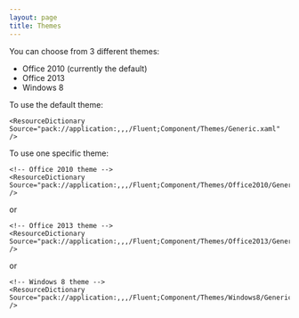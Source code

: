 ```yaml
---
layout: page
title: Themes
---
```


You can choose from 3 different themes:
- Office 2010 (currently the default)
- Office 2013
- Windows 8

To use the default theme:

```
<ResourceDictionary Source="pack://application:,,,/Fluent;Component/Themes/Generic.xaml" />
```

To use one specific theme:

```
<!-- Office 2010 theme -->
<ResourceDictionary Source="pack://application:,,,/Fluent;Component/Themes/Office2010/Generic.xaml" />
```

or

```
<!-- Office 2013 theme -->
<ResourceDictionary Source="pack://application:,,,/Fluent;Component/Themes/Office2013/Generic.xaml" />
```

or

```
<!-- Windows 8 theme -->
<ResourceDictionary Source="pack://application:,,,/Fluent;Component/Themes/Windows8/Generic.xaml" />
```